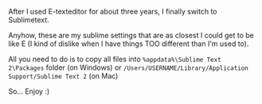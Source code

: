 After I used E-texteditor for about three years, I finally switch to Sublimetext.

Anyhow, these are my sublime settings that are as closest I could get to be like E (I kind of dislike when I have things TOO different than I'm used to).

All you need to do is to copy all files into `%appdata%\Sublime Text 2\Packages` folder (on Windows) or `/Users/USERNAME/Library/Application Support/Sublime Text 2` (on Mac)

So... Enjoy :)
